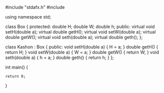 #include "stdafx.h"
#include<iostream>

using namespace std;

class Box
{
protected:
	double H;
	double W;
	double h;
public:
	virtual void setH(double a);
	virtual double getH();
	virtual void setW(double a);
	virtual double getW();
	virtual void seth(double a);
	virtual double geth();
};


class Kashon : Box
{
public:
	void setH(double a)
	{
		H = a;
	}
	double getH()
	{
		return H;
	}
	void setW(double a)
	{
		W = a;
	}
	double getW()
	{
		return W;
	}
	void seth(double a)
	{
		h = a;
	}
	double geth()
	{
		return h;
	}
};


int main()
{

    return 0;
}
